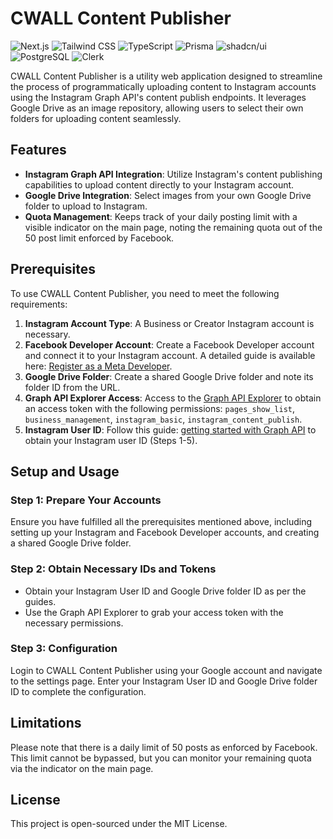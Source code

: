 # CWALL Content Publisher

![Next.js](https://img.shields.io/badge/-Next.js-black?style=flat-square&logo=next.js)
![Tailwind CSS](https://img.shields.io/badge/-TailwindCSS-21358E?style=flat-square&logo=tailwind-css)
![TypeScript](https://img.shields.io/badge/-TypeScript-black?style=flat-square&logo=typescript)
![Prisma](https://img.shields.io/badge/-Prisma-3982CE?style=flat-square&logo=prisma)
![shadcn/ui](https://img.shields.io/badge/-shadcn%2Fui-38B2AC?style=flat-square)
![PostgreSQL](https://img.shields.io/badge/-PostgreSQL-black?style=flat-square&logo=postgresql)
![Clerk](https://img.shields.io/badge/-Clerk-0077B5?style=flat-square&logo=clerk)

CWALL Content Publisher is a utility web application designed to streamline the process of programmatically uploading content to Instagram accounts using the Instagram Graph API's content publish endpoints. It leverages Google Drive as an image repository, allowing users to select their own folders for uploading content seamlessly.

## Features

- **Instagram Graph API Integration**: Utilize Instagram's content publishing capabilities to upload content directly to your Instagram account.
- **Google Drive Integration**: Select images from your own Google Drive folder to upload to Instagram.
- **Quota Management**: Keeps track of your daily posting limit with a visible indicator on the main page, noting the remaining quota out of the 50 post limit enforced by Facebook.

## Prerequisites

To use CWALL Content Publisher, you need to meet the following requirements:

1. **Instagram Account Type**: A Business or Creator Instagram account is necessary.
2. **Facebook Developer Account**: Create a Facebook Developer account and connect it to your Instagram account. A detailed guide is available here: [Register as a Meta Developer](https://developers.facebook.com/docs/development/register/).
3. **Google Drive Folder**: Create a shared Google Drive folder and note its folder ID from the URL.
4. **Graph API Explorer Access**: Access to the [Graph API Explorer](https://developers.facebook.com/tools/explorer/) to obtain an access token with the following permissions: `pages_show_list`, `business_management`, `instagram_basic`, `instagram_content_publish`.
5. **Instagram User ID**: Follow this guide: [getting started with Graph API](https://developers.facebook.com/docs/instagram-api/getting-started) to obtain your Instagram user ID (Steps 1-5).

## Setup and Usage

### Step 1: Prepare Your Accounts

Ensure you have fulfilled all the prerequisites mentioned above, including setting up your Instagram and Facebook Developer accounts, and creating a shared Google Drive folder.

### Step 2: Obtain Necessary IDs and Tokens

- Obtain your Instagram User ID and Google Drive folder ID as per the guides.
- Use the Graph API Explorer to grab your access token with the necessary permissions.

### Step 3: Configuration

Login to CWALL Content Publisher using your Google account and navigate to the settings page. Enter your Instagram User ID and Google Drive folder ID to complete the configuration.

## Limitations

Please note that there is a daily limit of 50 posts as enforced by Facebook. This limit cannot be bypassed, but you can monitor your remaining quota via the indicator on the main page.

## License

This project is open-sourced under the MIT License.

